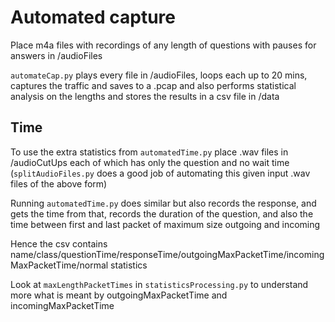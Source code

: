 # Automated capture

Place m4a files with recordings of any length of questions with pauses for answers in /audioFiles

`automateCap.py` plays every file in /audioFiles, loops each up to 20 mins, captures the traffic and saves to a .pcap and also performs statistical analysis on the lengths and stores the results in a csv file in /data

## Time

To use the extra statistics from `automatedTime.py` place .wav files in /audioCutUps each of which has only the question and no wait time (`splitAudioFiles.py` does a good job of automating this given input .wav files of the above form)

Running `automatedTime.py` does similar but also records the response, and gets the time from that, records the duration of the question, and also the time between first and last packet of maximum size outgoing and incoming 

Hence the csv contains name/class/questionTime/responseTime/outgoingMaxPacketTime/incomingMaxPacketTime/normal statistics

Look at `maxLengthPacketTimes` in `statisticsProcessing.py` to understand more what is meant by outgoingMaxPacketTime and incomingMaxPacketTime